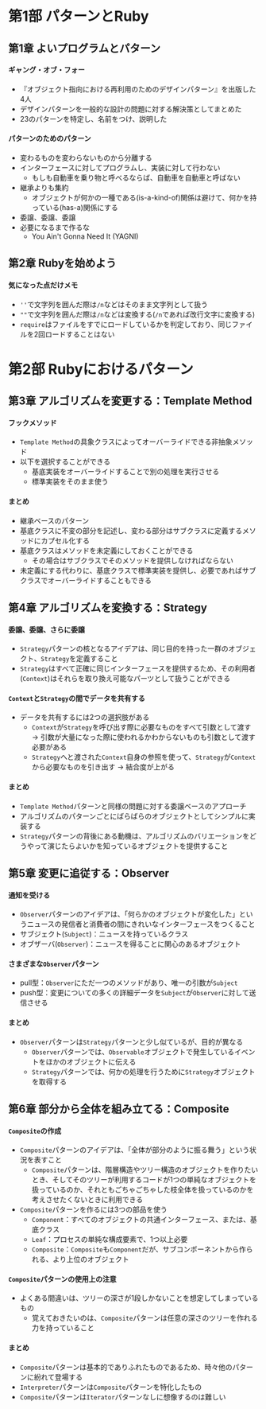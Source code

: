 # 第1部 パターンとRuby

## 第1章 よいプログラムとパターン

#### ギャング・オブ・フォー
* 『オブジェクト指向における再利用のためのデザインパターン』を出版した4人
* デザインパターンを一般的な設計の問題に対する解決策としてまとめた
* 23のパターンを特定し、名前をつけ、説明した

#### パターンのためのパターン
* 変わるものを変わらないものから分離する
* インターフェースに対してプログラムし、実装に対して行わない
  * もしも自動車を乗り物と呼べるならば、自動車を自動車と呼ばない
* 継承よりも集約
  * オブジェクトが何かの一種である(is-a-kind-of)関係は避けて、何かを持っている(has-a)関係にする
* 委譲、委譲、委譲
* 必要になるまで作るな
  * You Ain't Gonna Need It (YAGNI)

## 第2章 Rubyを始めよう

#### 気になった点だけメモ
* `''`で文字列を囲んだ際は`/n`などはそのまま文字列として扱う
* `""`で文字列を囲んだ際は`/n`などは変換する(`/n`であれば改行文字に変換する)
* `require`はファイルをすでにロードしているかを判定しており、同じファイルを2回ロードすることはない

# 第2部 Rubyにおけるパターン

## 第3章 アルゴリズムを変更する：Template Method

#### フックメソッド
* `Template Method`の具象クラスによってオーバーライドできる非抽象メソッド
* 以下を選択することができる
  * 基底実装をオーバーライドすることで別の処理を実行させる
  * 標準実装をそのまま使う

#### まとめ
* 継承ベースのパターン
* 基底クラスに不変の部分を記述し、変わる部分はサブクラスに定義するメソッドにカプセル化する
* 基底クラスはメソッドを未定義にしておくことができる
  * その場合はサブクラスでそのメソッドを提供しなければならない
* 未定義にする代わりに、基底クラスで標準実装を提供し、必要であればサブクラスでオーバーライドすることもできる

## 第4章 アルゴリズムを変換する：Strategy

#### 委譲、委譲、さらに委譲
* `Strategy`パターンの核となるアイデアは、同じ目的を持った一群のオブジェクト、`Strategy`を定義すること
* `Strategy`はすべて正確に同じインターフェースを提供するため、その利用者(`Context`)はそれらを取り換え可能なパーツとして扱うことができる

#### `Context`と`Strategy`の間でデータを共有する
* データを共有するには2つの選択肢がある
  * `Context`が`Strategy`を呼び出す際に必要なものをすべて引数として渡す → 引数が大量になった際に使われるかわからないものも引数として渡す必要がある
  * `Strategy`へと渡された`Context`自身の参照を使って、`Strategy`が`Context`から必要なものを引き出す → 結合度が上がる

#### まとめ
* `Template Method`パターンと同様の問題に対する委譲ベースのアプローチ
* アルゴリズムのパターンごとにばらばらのオブジェクトとしてシンプルに実装する
* `Strategy`パターンの背後にある動機は、アルゴリズムのバリエーションをどうやって演じたらよいかを知っているオブジェクトを提供すること

## 第5章 変更に追従する：Observer

#### 通知を受ける
* `Observer`パターンのアイデアは、「何らかのオブジェクトが変化した」というニュースの発信者と消費者の間にきれいなインターフェースをつくること
* サブジェクト(`Subject`)：ニュースを持っているクラス
* オブザーバ(`Observer`)：ニュースを得ることに関心のあるオブジェクト

#### さまざまな`Observer`パターン
* pull型：`Observer`にただ一つのメソッドがあり、唯一の引数が`Subject`
* push型：変更についての多くの詳細データを`Subject`が`Observer`に対して送信させる

#### まとめ
* `Observer`パターンは`Strategy`パターンと少し似ているが、目的が異なる
  * `Observer`パターンでは、`Observable`オブジェクトで発生しているイベントをほかのオブジェクトに伝える
  * `Strategy`パターンでは、何かの処理を行うために`Strategy`オブジェクトを取得する

## 第6章 部分から全体を組み立てる：Composite

#### `Composite`の作成
* `Composite`パターンのアイデアは、「全体が部分のように振る舞う」という状況を表すこと
  * `Composite`パターンは、階層構造やツリー構造のオブジェクトを作りたいとき、そしてそのツリーが利用するコードが1つの単純なオブジェクトを扱っているのか、それともごちゃごちゃした枝全体を扱っているのかを考えさせたくないときに利用できる
* `Composite`パターンを作るには3つの部品を使う
  * `Component`：すべてのオブジェクトの共通インターフェース、または、基底クラス
  * `Leaf`：プロセスの単純な構成要素で、1つ以上必要
  * `Composite`：`Composite`も`Component`だが、サブコンポーネントから作られる、より上位のオブジェクト

#### `Composite`パターンの使用上の注意
* よくある間違いは、ツリーの深さが1段しかないことを想定してしまっているもの
  * 覚えておきたいのは、`Composite`パターンは任意の深さのツリーを作れる力を持っていること

#### まとめ
* `Composite`パターンは基本的でありふれたものであるため、時々他のパターンに紛れて登場する
* `Interpreter`パターンは`Composite`パターンを特化したもの
* `Composite`パターンは`Iterator`パターンなしに想像するのは難しい
